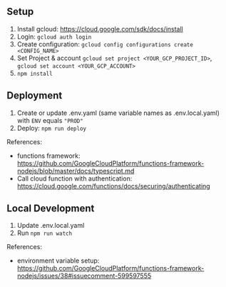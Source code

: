 ## Setup

1. Install gcloud: https://cloud.google.com/sdk/docs/install
2. Login: `gcloud auth login`
3. Create configuration: `gcloud config configurations create <CONFIG_NAME>`
4. Set Project & account `gcloud set project <YOUR_GCP_PROJECT_ID>`, `gcloud set account <YOUR_GCP_ACCOUNT>`
5. `npm install`

## Deployment

1. Create or update .env.yaml (same variable names as .env.local.yaml) with `ENV` equals `"PROD"`
2. Deploy: `npm run deploy`

References:

- functions framework: https://github.com/GoogleCloudPlatform/functions-framework-nodejs/blob/master/docs/typescript.md
- Call cloud function with authentication: https://cloud.google.com/functions/docs/securing/authenticating

## Local Development

1. Update .env.local.yaml
2. Run `npm run watch`

References:

- environment variable setup: https://github.com/GoogleCloudPlatform/functions-framework-nodejs/issues/38#issuecomment-599597555
